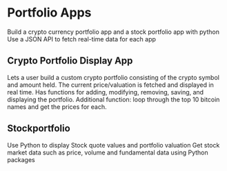# Portfolio Apps
Build a crypto currency portfolio app and a stock portfolio app with python
Use a JSON API to fetch real-time data for each app

## Crypto Portfolio Display App
Lets a user build a custom crypto portfolio consisting of the crypto symbol and amount held. The current price/valuation is fetched and displayed in real time.
Has functions for adding, modifying, removing, saving, and displaying the portfolio.
Additional function: loop through the top 10 bitcoin names and get the prices for each.

## Stockportfolio 
Use Python to display Stock quote values and portfolio valuation
Get stock market data such as price, volume and fundamental data using Python packages




